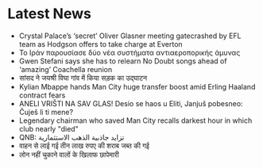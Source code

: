 # Latest News
-  Crystal Palace’s ‘secret’ Oliver Glasner meeting gatecrashed by EFL team as Hodgson offers to take charge at Everton
-  Το Ιράν παρουσίασε δύο νέα συστήματα αντιαεροπορικής άμυνας
-  Gwen Stefani says she has to relearn No Doubt songs ahead of ‘amazing’ Coachella reunion
-  सांसद ने जयश्री विघा गांव में किया सड़क का उद्घाटन
-  Kylian Mbappe hands Man City huge transfer boost amid Erling Haaland contract fears
-  ANELI VRIŠTI NA SAV GLAS! Desio se haos u Eliti, Janjuš pobesneo: Čuješ li ti mene?
-  Legendary chairman who saved Man City recalls darkest hour in which club nearly "died"
-  QNB: تزايد جاذبية الذهب الاستثمارية
-  वाहन से लाई गई तीन लाख रुपए की शराब जब्त की गई
-  लोन नहीं चुकाने वालों के खिलाफ छापेमारी
